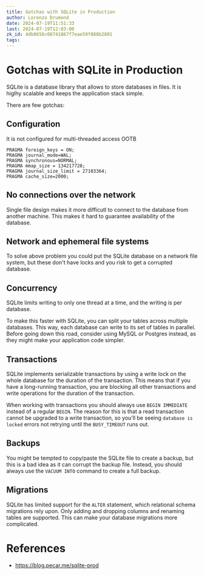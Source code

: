 ```yaml
---
title: Gotchas with SQLite in Production
author: Lorenzo Drumond
date: 2024-07-19T11:51:33
last: 2024-07-19T12:03:00
zk_id: 4db8656c08741867f7eae59f888b2801
tags: 
---
```



# Gotchas with SQLite in Production
SQLite is a database library that allows to store databases in files. It is higlhy scalable and keeps the application stack simple.

There are few gotchas:

## Configuration

It is not configured for multi-threaded access OOTB

```sqlite
PRAGMA foreign_keys = ON;
PRAGMA journal_mode=WAL;
PRAGMA synchronous=NORMAL;
PRAGMA mmap_size = 134217728;
PRAGMA journal_size_limit = 27103364;
PRAGMA cache_size=2000;
```

## No connections over the network

Single file design makes it more difficutl to connect to the database from another machine. This makes it hard to guarantee availability of the database.

## Network and ephemeral file systems

To solve above problem you could put the SQLite database on a network file system, but these don't have locks and you risk to get a corrupted database.

## Concurrency

SQLite limits writing to only one thread at a time, and the writing is per database.

To make this faster with SQLite, you can split your tables across multiple
databases. This way, each database can write to its set of tables in parallel.
Before going down this road, consider using MySQL or Postgres instead, as they
might make your application code simpler.

## Transactions

SQLite implements serializable transactions by using a write lock on the whole database for the duration of the transaction. This means that if you have a long-running transaction, you are blocking all other transactions and write operations for the duration of the transaction.

When working with transactions you should always use `BEGIN IMMEDIATE` instead of a regular `BEGIN`. The reason for this is that a read transaction cannot be upgraded to a write transaction, so you’ll be seeing `database is locked` errors not retrying until the `BUSY_TIMEOUT` runs out.

## Backups

You might be tempted to copy/paste the SQLite file to create a backup, but this is a bad idea as it can corrupt the backup file. Instead, you should always use the `VACUUM INTO` command to create a full backup.

## Migrations

SQLite has limited support for the `ALTER` statement, which relational schema migrations rely upon. Only adding and dropping columns and renaming tables are supported. This can make your database migrations more complicated.

# References
- https://blog.pecar.me/sqlite-prod
